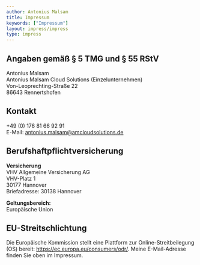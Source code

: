```yaml
---
author: Antonius Malsam
title: Impressum
keywords: ["Impressum"]
layout: impress/impress
type: impress
---
```


## Angaben gemäß § 5 TMG und § 55 RStV

Antonius Malsam </br>
Antonius Malsam Cloud Solutions (Einzelunternehmen) </br>
Von-Leoprechting-Straße 22 </br>
86643 Rennertshofen

## Kontakt

+49 (0) 176 81 66 92 91 </br>
E-Mail: antonius.malsam@amcloudsolutions.de

## Berufshaftpflichtversicherung

**Versicherung** </br>
VHV Allgemeine Versicherung AG </br>
VHV-Platz 1 </br>
30177 Hannover </br>
Briefadresse: 30138 Hannover

**Geltungsbereich:** </br>
Europäische Union

## EU-Streitschlichtung

Die Europäische Kommission stellt eine Plattform zur Online-Streitbeilegung (OS) bereit:
https://ec.europa.eu/consumers/odr/.
Meine E-Mail-Adresse finden Sie oben im Impressum.